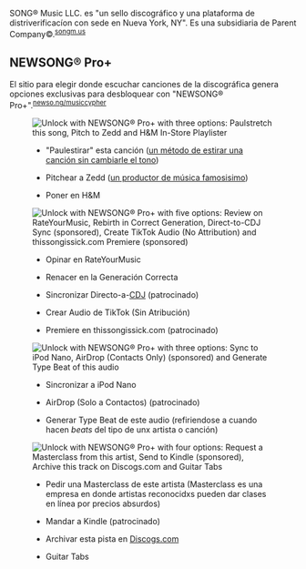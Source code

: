 SONG® Music LLC. es "un sello discográfico y una plataforma de distriverificacíon con sede en Nueva York, NY". Es una subsidiaria de Parent Company©.<sup>[songm.us][songm.us]</sup>

[songm.us]: https://songm.us "El sitio de SONG® Music LLC"

## NEWSONG® Pro+

El sitio para elegir donde escuchar canciones de la discográfica genera opciones exclusivas para desbloquear con "NEWSONG® Pro+".<sup>[newso.ng/musiccypher][newso.ng/musiccypher]</sup>

<figure>
    <img alt="Unlock with NEWSONG® Pro+ with three options: Paulstretch this song, Pitch to Zedd and H&M In-Store Playlister" src="SONG® Music LLC.md-NEWSONG_Pro_ejemplo1.png">
    <figcaption>
    
-   "Paulestirar" esta canción ([un método de estirar una canción sin cambiarle el tono](https://manual.audacityteam.org/man/paulstretch.html))
-   Pitchear a Zedd ([un productor de música famosisimo](https://es.wikipedia.org/wiki/Zedd))
-   Poner en H&M

    </figcaption>
</figure>
<figure>
    <img alt="Unlock with NEWSONG® Pro+ with five options: Review on RateYourMusic, Rebirth in Correct Generation, Direct-to-CDJ Sync (sponsored), Create TikTok Audio (No Attribution) and thissongissick.com Premiere (sponsored)" src="SONG® Music LLC.md-NEWSONG_Pro_ejemplo2.png">
    <figcaption>

-   Opinar en RateYourMusic
-   Renacer en la Generación Correcta
-   Sincronizar Directo-a-[CDJ](https://es.wikipedia.org/wiki/CDJ) (patrocinado)
-   Crear Audio de TikTok (Sin Atribución)
-   Premiere en thissongissick.com (patrocinado)

    </figcaption>
</figure>
<figure>
    <img alt="Unlock with NEWSONG® Pro+ with three options: Sync to iPod Nano, AirDrop (Contacts Only) (sponsored) and Generate Type Beat of this audio" src="SONG® Music LLC.md-NEWSONG_Pro_ejemplo3.png">
    <figcaption>

-   Sincronizar a iPod Nano
-   AirDrop (Solo a Contactos) (patrocinado)
-   Generar Type Beat de este audio (refiriendose a cuando hacen _beats_ del tipo de unx artista o canción)

    </figcaption>
</figure>
<figure>
    <img alt="Unlock with NEWSONG® Pro+ with four options: Request a Masterclass from this artist, Send to Kindle (sponsored), Archive this track on Discogs.com and Guitar Tabs" src="SONG® Music LLC.md-NEWSONG_Pro_ejemplo4.png">
    <figcaption>

-   Pedir una Masterclass de este artista (Masterclass es una empresa en donde artistas reconocidxs pueden dar clases en línea por precios absurdos)
-   Mandar a Kindle (patrocinado)
-   Archivar esta pista en [Discogs.com](https://discogs.com)
-   Guitar Tabs

    </figcaption>
</figure>

[newso.ng/musiccypher]: https://newso.ng/musiccypher "El newso.ng de #SONGMusicCypher"
